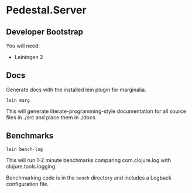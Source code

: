 Pedestal.Server
========================================

Developer Bootstrap
--------------------

You will need:

* Leiningen 2


Docs
--------------------
Generate docs with the installed lein plugin for marginalia.

    lein marg

This will generate literate-programming-style documentation for all
source files in ./src and place them in ./docs.


Benchmarks
--------------------

    lein bench-log

This will run 1-2 minute benchmarks comparing com.clojure.log with
clojure.tools.logging.

Benchmarking code is in the `bench` directory and includes a Logback
configuration file.

<!-- Copyright 2013 Relevance, Inc. -->
